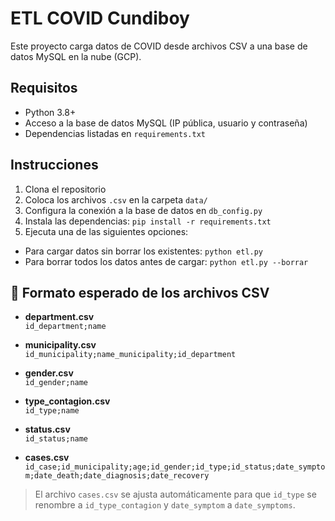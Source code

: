 # ETL COVID Cundiboy

Este proyecto carga datos de COVID desde archivos CSV a una base de datos MySQL en la nube (GCP).

## Requisitos

- Python 3.8+
- Acceso a la base de datos MySQL (IP pública, usuario y contraseña)
- Dependencias listadas en `requirements.txt`

## Instrucciones

1. Clona el repositorio
2. Coloca los archivos `.csv` en la carpeta `data/`
3. Configura la conexión a la base de datos en `db_config.py`
4. Instala las dependencias: `pip install -r requirements.txt`
5. Ejecuta una de las siguientes opciones:
- Para cargar datos sin borrar los existentes: `python etl.py`
- Para borrar todos los datos antes de cargar: `python etl.py --borrar`

## 🧾 Formato esperado de los archivos CSV

- **department.csv**  
  `id_department;name`

- **municipality.csv**  
  `id_municipality;name_municipality;id_department`

- **gender.csv**  
  `id_gender;name`

- **type_contagion.csv**  
  `id_type;name`

- **status.csv**  
  `id_status;name`

- **cases.csv**  
  `id_case;id_municipality;age;id_gender;id_type;id_status;date_symptom;date_death;date_diagnosis;date_recovery`

> El archivo `cases.csv` se ajusta automáticamente para que `id_type` se renombre a `id_type_contagion` y `date_symptom` a `date_symptoms`.
